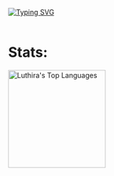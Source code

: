 [![Typing SVG](https://readme-typing-svg.demolab.com/?lines=Luthira+Abeykoon)](https://git.io/typing-svg)
<br></br>
<h1>Stats:</h1>
<img alt="Luthira's Top Languages" src="https://github-readme-stats.vercel.app/api/top-langs?username=luthiraa&langs_count=4&layout=compact&theme=react&bg_color=1F222E&title_color=68C3D4&icon_color=F8D866&border_color=1F222E" height="198px"/>
<!--
**Luthiraa/luthiraa** is a ✨ _special_ ✨ repository because its `README.md` (this file) appears on your GitHub profile.

Here are some ideas to get you started:

- 🔭 I’m currently working on ...
- 🌱 I’m currently learning ...
- 👯 I’m looking to collaborate on ...
- 🤔 I’m looking for help with ...
- 💬 Ask me about ...
- 📫 How to reach me: ...
- 😄 Pronouns: ...
- ⚡ Fun fact: ...
-->
